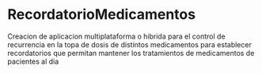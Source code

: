 # RecordatorioMedicamentos
Creacion de aplicacion multiplataforma o hibrida para el control de recurrencia en la topa de dosis de distintos medicamentos para establecer recordatorios que permitan mantener los tratamientos de medicamentos de pacientes al dia
